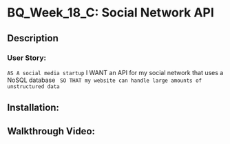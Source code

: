 # BQ_Week_18_C: Social Network API
## Description
### User Story:
 ` AS A social media startup
 ` I WANT an API for my social network that uses a NoSQL database
 ` SO THAT my website can handle large amounts of unstructured data`
## Installation:

## Walkthrough Video:
